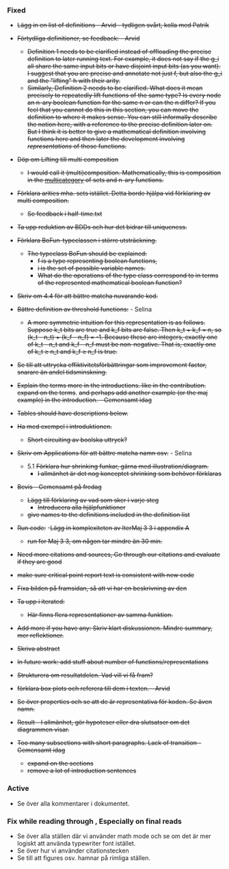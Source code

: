 
### Fixed

- ~~Lägg in en list of definitions - Arvid - tydligen svårt, kolla med Patrik~~
- ~~Förtydliga definitioner, se feedback: - Arvid~~
	- ~~Definition 1 needs to be clarified instead of offloading the precise definition to later running text. For example, it does not say if the g_i all share the same input bits or have disjoint input bits (as you want). I suggest that you are precise and annotate not just f, but also the g_i and the "lifting" h with their arity.~~
	- ~~Similarly, Definition 2 needs to be clarified. What does it mean precisely to repeatedly lift functions of the same type? Is every node an n-ary boolean function for the same n or can the n differ? If you feel that you cannot do this in this section, you can move the definition to where it makes sense. You can still informally describe the notion here, with a reference to the precise definition later on. But I think it is better to give a mathematical definition involving functions here and then later the development involving *representations* of those functions.~~
- ~~Döp om Lifting till multi composition~~
	- ~~I would call it (multi)composition. Mathematically, this is composition in the [multicategory](https://en.wikipedia.org/wiki/Multicategory#Examples) of sets and n-ary functions.~~
- ~~Förklara arities mha. sets istället. Detta borde hjälpa vid förklaring av multi composition.~~
	- ~~Se feedback i half-time.txt~~
- ~~Ta upp reduktion av BDDs och hur det bidrar till uniqueness.~~
- ~~Förklara BoFun-typeclassen i större utsträckning.~~
	- ~~The typeclass BoFun should be explained:~~
	  * ~~f is a type representing boolean functions,~~
	  * ~~i is the set of possible variable names.~~
	  * ~~What do the operations of the type class correspond to in terms of the represented mathematical boolean function?~~
- ~~Skriv om 4.4 för att bättre matcha nuvarande kod.~~
- ~~Bättre definition av threshold functions:~~ - Selina
	- ~~A more symmetric intuition for this representation is as follows. Suppose k_t bits are true and k_f bits are false. Then k_t + k_f = n, so (k_t - n_t) + (k_f - n_f) = -1. Because these are integers, exactly one of k_t - n_t and k_f - n_f must be non-negative. That is, exactly one of k_t ≥ n_t and k_f ≥ n_f is true.~~
- ~~Se till att uttrycka effiktivitetsförbättringar som improvement factor, snarare än andel tidsminskning.~~
- ~~Explain the terms more in the introductions. like in the contribution. expand on the terms~~. ~~and perhaps add another example (or the maj example) in the introduction. - Gemensamt idag~~
- ~~Tables should have descriptions below.~~
- ~~Ha med exempel i introduktionen.~~
	- ~~Short circuiting av boolska uttryck?~~
- ~~Skriv om Applications för att bättre matcha namn osv.~~ - Selina
	-  5.1 ~~Förklara hur shrinking funkar, gärna med illustration/diagram.~~
		- ~~I allmänhet är det nog konceptet shrinking som behöver förklaras~~
 
- ~~Bevis - Gemensamt på fredag~~
	- ~~Lägg till förklaring av vad som sker i varje steg~~
        - ~~Introducera alla hjälpfunktioner~~
	- ~~give names to the definitions included in the definition list~~
- ~~Run code:~~
  	-~~Lägg in komplexiteten av IterMaj 3 3 i appendix A~~
  	- ~~run for Maj 3 3, om någon tar mindre än 30 min.~~

- ~~Need more citations and sources, Go through our citations and evaluate if they are good~~
  
- ~~make sure critical point report text is consistent with new code~~
-  ~~Fixa bilden på framsidan, så att vi har en beskrivning av den~~
-  ~~Ta upp i iterated:~~
	-  ~~Här finns flera representationer av samma funktion.~~
- ~~Add more if you have any: Skriv klart diskussionen. Mindre summary, mer reflektioner.~~
- ~~Skriva abstract~~
- ~~In future work: add stuff about number of functions/representations~~
- ~~Strukturera om resultatdelen. Vad vill vi få fram?~~
- ~~förklara box plots och referera till dem i texten. - Arvid~~
- ~~Se över properties och se att de är representativa för koden. Se även namn.~~
- ~~Result - I allmänhet, gör hypoteser eller dra slutsatser om det diagrammen visar.~~
- ~~Too many subsections with short paragraphs. Lack of transition - Gemensamt idag~~
	- ~~expand on the sections~~
	- ~~remove a lot of introduction sentences~~
### Active
 
- Se över alla kommentarer i dokumentet.


### Fix while reading through , Especially on final reads


 - Se över alla ställen där vi använder math mode och se om det är mer logiskt att använda typewriter font istället.
 - Se över hur vi använder citationstecken
 - Se till att figures osv. hamnar på rimliga ställen.
